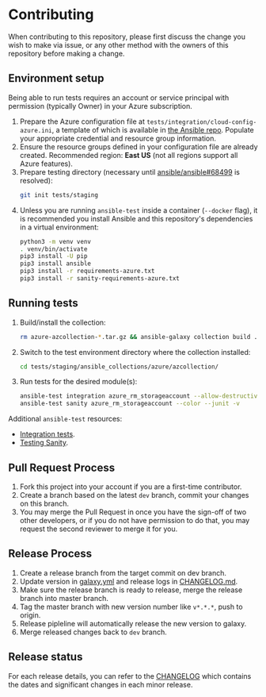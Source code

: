 # Contributing

When contributing to this repository, please first discuss the change you wish to make via issue, or any other method with the owners of this repository before making a change.

## Environment setup

Being able to run tests requires an account or service principal with permission (typically Owner) in your Azure subscription.

1. Prepare the Azure configuration file at `tests/integration/cloud-config-azure.ini`, a template of which is available in [the Ansible repo](https://github.com/ansible/ansible/blob/23a84902cb9599fe958a86e7a95520837964726a/test/lib/ansible_test/config/cloud-config-azure.ini.template). Populate your appropriate credential and resource group information.
1. Ensure the resource groups defined in your configuration file are already created. Recommended region: **East US** (not all regions support all Azure features).
1. Prepare testing directory (necessary until [ansible/ansible#68499](https://github.com/ansible/ansible/issues/68499) is resolved):
    ```bash
    git init tests/staging
    ```
1. Unless you are running `ansible-test` inside a container (`--docker` flag), it is recommended you install Ansible and this repository's dependencies in a virtual environment:
    ```bash
    python3 -m venv venv
    . venv/bin/activate
    pip3 install -U pip
    pip3 install ansible
    pip3 install -r requirements-azure.txt
    pip3 install -r sanity-requirements-azure.txt
    ```

## Running tests

1. Build/install the collection:
    ```bash
    rm azure-azcollection-*.tar.gz && ansible-galaxy collection build . --force && ansible-galaxy collection install azure-azcollection-*.tar.gz -p tests/staging --force
    ```
1. Switch to the test environment directory where the collection installed:
    ```bash
    cd tests/staging/ansible_collections/azure/azcollection/
    ```
1. Run tests for the desired module(s):
    ```bash
    ansible-test integration azure_rm_storageaccount --allow-destructive -v
    ansible-test sanity azure_rm_storageaccount --color --junit -v
    ```

Additional `ansible-test` resources:
* [Integration tests](https://docs.ansible.com/ansible/latest/dev_guide/testing_integration.html).
* [Testing Sanity](https://docs.ansible.com/ansible/latest/dev_guide/testing_sanity.html).

## Pull Request Process

1. Fork this project into your account if you are a first-time contributor.
1. Create a branch based on the latest `dev` branch, commit your changes on this branch.
1. You may merge the Pull Request in once you have the sign-off of two other developers, or if you do not have permission to do that, you may request the second reviewer to merge it for you.

## Release Process

1. Create a release branch from the target commit on dev branch.
1. Update version in [galaxy.yml](galaxy.yml) and release logs in [CHANGELOG.md](CHANGELOG.md).
1. Make sure the release branch is ready to release, merge the release branch into master branch.
1. Tag the master branch with new version number like `v*.*.*`, push to origin.
1. Release pipleline will automatically release the new version to galaxy.
1. Merge released changes back to `dev` branch.

## Release status

For each release details, you can refer to the [CHANGELOG](CHANGELOG.md) which contains the dates and significant changes in each minor release.
